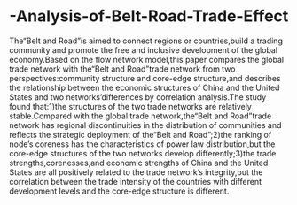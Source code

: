 # -Analysis-of-Belt-Road-Trade-Effect
The“Belt and Road”is aimed to connect regions or countries,build a trading community and promote the free and inclusive development of the global economy.Based on the flow network model,this paper compares the global trade network with the“Belt and Road”trade network from two perspectives:community structure and core-edge structure,and describes the relationship between the economic structures of China and the United States and two networks’differences by correlation analysis.The study found that:1)the structures of the two trade networks are relatively stable.Compared with the global trade network,the“Belt and Road”trade network has regional discontinuities in the distribution of communities and reflects the strategic deployment of the“Belt and Road”;2)the ranking of node’s coreness has the characteristics of power law distribution,but the core-edge structures of the two networks develop differently;3)the trade strengths,corenesses,and economic strengths of China and the United States are all positively related to the trade network’s integrity,but the correlation between the trade intensity of the countries with different development levels and the core-edge structure is different.
